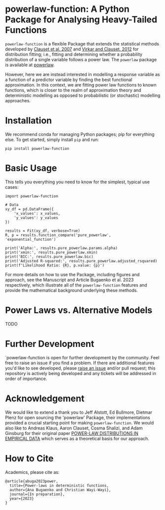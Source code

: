# powerlaw-function: A Python Package for Analysing Heavy-Tailed Functions

`powerlaw-function` is a flexible Package that extends the statistical methods developed by [Clauset et al. 2007](https://arxiv.org/abs/0706.1062) and [Virkar and Clauset. 2012](https://arxiv.org/abs/1208.3524) for distribution fitting; i.e., fitting and determining whether a probability distribution of a single variable follows a power law.</b>
The `powerlaw` package is available at [powerlaw](https://github.com/jeffalstott/powerlaw/tree/master).

However,  here we are instead interested in modelling a response variable as a function of a predictor variable by finding the best functional approximation. In this context, we are fitting power law functions to known functions, which is closer to the realm of approximation theory and deterministic modelling as opposed to probabilistic (or stochastic) modelling approaches. 


# Installation 

We recommend conda for managing Python packages; pip for everything else. To get started, simply install `pip` and run:

  `pip install powerlaw-function`

# Basic Usage 

This tells you everything you need to know for the simplest, typical use cases:

    import powerlaw-function

    # Data
    xy_df = pd.DataFrame({
        'x_values': x_values,
        'y_values': y_values
    })
    
    results = Fit(xy_df, verbose=True)
    R, p = results.function_compare('pure_powerlaw', 'exponential_function')
    
    print('Alpha:', results.pure_powerlaw.params.alpha)
    print('xmin:', results.pure_powerlaw.xmin)
    print('BIC:', results.pure_powerlaw.bic)
    print('Adjusted R-squared:', results.pure_powerlaw.adjusted_rsquared)
    print(f'Likelihood Ratio: {R}, p.value: {p}')

For more details on how to use the Package, including figures and approach, see the Manuscript and Article Bugaenko et al. 2023 respectively, which illustrate all of the `powerlaw-function` features and provide the mathematical background underlying these methods.

# Power Laws vs. Alternative Models

TODO

# Further Development

`powerlaw-function is open for further development by the community.  Feel free to raise an issue if you find a problem. If there are additional features you'd like to see developed, please [raise an issue](https://github.com/anabugaenko/powerlaw-function/issues) and/or pull request; this repository is actively being developed and any tickets will be addressed in order of importance. 

# Acknowledgement 

We would like to extend a thank you to Jeff Alstott, Ed Bullmore, Dietmar Plenz for open sourcing the 'powerlaw' Package, their implementations provided a crucial starting point for making `powerlaw-function`. We would also like to Andreas Klaus, Aaron Clauset, Cosma Shalizi, and Adam Ginsburg for their original paper [POWER-LAW DISTRIBUTIONS IN EMPIRICAL DATA](https://arxiv.org/abs/0706.1062)  which serves as a theoretical basis for our approach.

# How to Cite

  Academics, please cite as:
  
    @article{abuga2023power,
      title={Power-laws in deterministic functions,
      author={Ana Bugaenko and Christian Wayi-Wayi},
      journal={In preparation},
      year={2023}
    }


